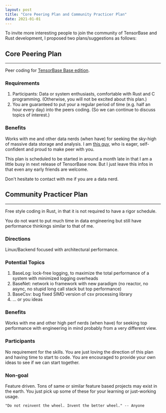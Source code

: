 ```yaml
---
layout: post
title: "Core Peering Plan and Community Practicer Plan"
date: 2021-01-01
---
```


To invite more interesting people to join the community of TensorBase and Rust development, I proposed two plans/suggestions as follows:


## Core Peering Plan
--------------------

Peer coding for [TensorBase Base edition](https://github.com/tensorbase/tensorbase). 

### Requirements

1. Participants: Data or system enthusiasts, comfortable with Rust and C programming. (Otherwise, you will not be excited about this plan.)
2. You are guaranteed to put your a regular period of time (e.g. half an hour every day) into the peers coding. (So we can continue to discuss topics of interest.)


### Benefits
Works with me and other data nerds (when have) for seeking the sky-high of massive data storage and analysis.
I am [this guy](https://jinmingjian.xyz/resume/), who is eager, self-confident and proud to make peer with you. 

This plan is scheduled to be started in around a month late in that I am a little busy in next release of TensorBase now. But I just leave this infos in that even any early friends are welcome. 

Don't hesitate to contact with me if you are a data nerd.

## Community Practicer Plan
----------------------------

Free style coding in Rust, in that it is not required to have a rigor schedule. 

You do not want to put much time in data engineering but still have performance thinkings similar to that of me.

### Directions
Linux/Backend focused with architectural performance.

### Potential Topics 

1. BaseLog: lock-free logging, to maximize the total performance of a system with minimized logging overheads
2. BaseNet: network io framework with new paradigm (no reactor, no async, no stupid long call stack but top performance)
3. BaseCsv: bug fixed SIMD version of csv processing library
4. ... or you ideas


### Benefits
Works with me and other high perf nerds (when have) for seeking top performance with engineering in mind probably from a very different view.

### Participants
No requirement for the skills. You are just loving the direction of this plan and having time to start to code. You are encouraged to provide your own ideas to see if we can start together.

### Non-goal
Feature driven. Tons of same or similar feature based projects may exist in the earth. You just pick up some of these for your learning or just-working usage.


```
"Do not reinvent the wheel. Invent the better wheel." -- Anyone
```
